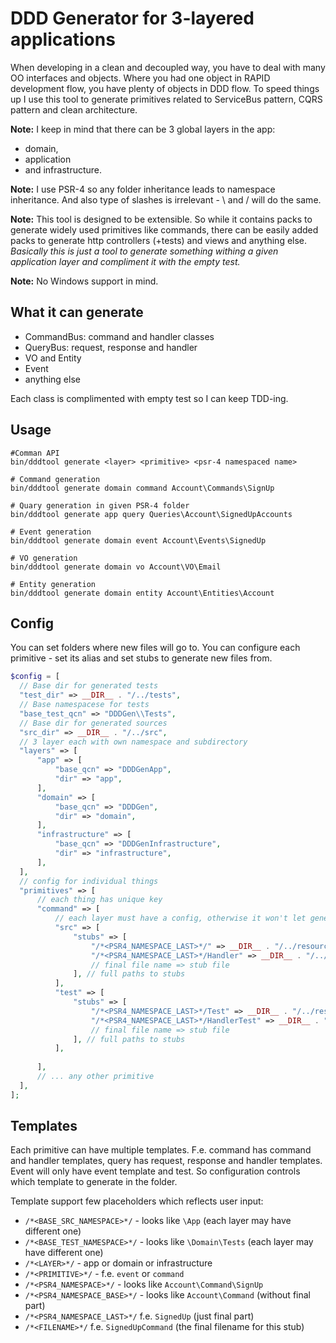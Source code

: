 # DDD Generator for 3-layered applications
When developing in a clean and decoupled way, you have to deal with many OO interfaces and objects. Where you had one object in RAPID development flow, you have plenty of objects in DDD flow. To speed things up I use this tool to generate primitives related to ServiceBus pattern, CQRS pattern and clean architecture.
 
**Note:** I keep in mind that there can be 3 global layers in the app:
 * domain, 
 * application 
 * and infrastructure.

**Note:** I use PSR-4 so any folder inheritance leads to namespace inheritance. And also type of slashes is irrelevant - \ and / will do the same.

**Note:** This tool is designed to be extensible. So while it contains packs to generate widely used primitives like commands, there can be easily added packs to generate http controllers (+tests) and views and anything else. *Basically this is just a tool to generate something withing a given application layer and compliment it with the empty test.*

**Note:** No Windows support in mind.
 
## What it can generate
* CommandBus: command and handler classes
* QueryBus: request, response and handler
* VO and Entity
* Event
* anything else

Each class is complimented with empty test so I can keep TDD-ing.
 
## Usage
```
#Comman API
bin/dddtool generate <layer> <primitive> <psr-4 namespaced name>
```

```
# Command generation
bin/dddtool generate domain command Account\Commands\SignUp
 
# Quary generation in given PSR-4 folder
bin/dddtool generate app query Queries\Account\SignedUpAccounts
 
# Event generation
bin/dddtool generate domain event Account\Events\SignedUp
  
# VO generation
bin/dddtool generate domain vo Account\VO\Email

# Entity generation
bin/dddtool generate domain entity Account\Entities\Account
```

## Config
You can set folders where new files will go to.
You can configure each primitive - set its alias and set stubs to generate new files from.


```php
$config = [
  // Base dir for generated tests
  "test_dir" => __DIR__ . "/../tests",
  // Base namespacese for tests
  "base_test_qcn" => "DDDGen\\Tests",
  // Base dir for generated sources
  "src_dir" => __DIR__ . "/../src",
  // 3 layer each with own namespace and subdirectory
  "layers" => [
      "app" => [
          "base_qcn" => "DDDGenApp",
          "dir" => "app",
      ],
      "domain" => [
          "base_qcn" => "DDDGen",
          "dir" => "domain",
      ],
      "infrastructure" => [
          "base_qcn" => "DDDGenInfrastructure",
          "dir" => "infrastructure",
      ],
  ],
  // config for individual things
  "primitives" => [
      // each thing has unique key
      "command" => [
          // each layer must have a config, otherwise it won't let generation happen
          "src" => [
              "stubs" => [
                  "/*<PSR4_NAMESPACE_LAST>*/" => __DIR__ . "/../resources/Primitives/Simple/Simple.stub.php",
                  "/*<PSR4_NAMESPACE_LAST>*/Handler" => __DIR__ . "/../resources/Primitives/Simple/Simple.stub.php",
                  // final file name => stub file
              ], // full paths to stubs
          ],
          "test" => [
              "stubs" => [
                  "/*<PSR4_NAMESPACE_LAST>*/Test" => __DIR__ . "/../resources/Primitives/Simple/SimpleTest.stub.php",
                  "/*<PSR4_NAMESPACE_LAST>*/HandlerTest" => __DIR__ . "/../resources/Primitives/Simple/SimpleTest.stub.php",
                  // final file name => stub file
              ], // full paths to stubs
          ],
      
      ],
      // ... any other primitive
  ],
];
```

## Templates
Each primitive can have multiple templates. F.e. command has command and handler templates, query has request, response and handler templates. Event will only have event template and test. So configuration controls which template to generate in the folder.
 
Template support few placeholders which reflects user input:
* `/*<BASE_SRC_NAMESPACE>*/` - looks like `\App` (each layer may have different one)
* `/*<BASE_TEST_NAMESPACE>*/` - looks like `\Domain\Tests`  (each layer may have different one)
* `/*<LAYER>*/` - app or domain or infrastructure
* `/*<PRIMITIVE>*/` - f.e. `event` or `command`
* `/*<PSR4_NAMESPACE>*/` - looks like `Account\Command\SignUp`
* `/*<PSR4_NAMESPACE_BASE>*/` - looks like `Account\Command` (without final part)
* `/*<PSR4_NAMESPACE_LAST>*/` f.e. `SignedUp` (just final part)
* `/*<FILENAME>*/` f.e. `SignedUpCommand` (the final filename for this stub)
